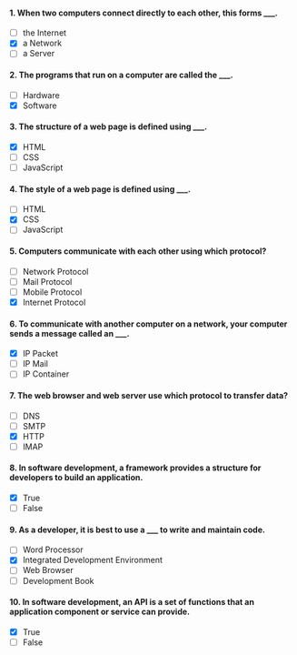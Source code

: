 #### 1. When two computers connect directly to each other, this forms \_\_\_.

- [ ] the Internet
- [x] a Network
- [ ] a Server

#### 2. The programs that run on a computer are called the \_\_\_.

- [ ] Hardware
- [x] Software

#### 3. The structure of a web page is defined using \_\_\_.

- [x] HTML
- [ ] CSS
- [ ] JavaScript

#### 4. The style of a web page is defined using \_\_\_.

- [ ] HTML
- [x] CSS
- [ ] JavaScript

#### 5. Computers communicate with each other using which protocol?

- [ ] Network Protocol
- [ ] Mail Protocol
- [ ] Mobile Protocol
- [x] Internet Protocol

#### 6. To communicate with another computer on a network, your computer sends a message called an \_\_\_.

- [x] IP Packet
- [ ] IP Mail
- [ ] IP Container

#### 7. The web browser and web server use which protocol to transfer data?

- [ ] DNS
- [ ] SMTP
- [x] HTTP
- [ ] IMAP

#### 8. In software development, a framework provides a structure for developers to build an application.

- [x] True
- [ ] False

#### 9. As a developer, it is best to use a \_\_\_ to write and maintain code.

- [ ] Word Processor
- [x] Integrated Development Environment
- [ ] Web Browser
- [ ] Development Book

#### 10. In software development, an API is a set of functions that an application component or service can provide.

- [x] True
- [ ] False
